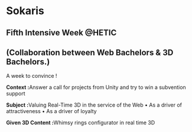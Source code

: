# Sokaris
## Fifth Intensive Week @HETIC
## (Collaboration between Web Bachelors & 3D Bachelors.)
A week to convince !

<p><strong>Context :</strong>Answer a call for projects from Unity and try to win a subvention support</p>
<p><strong>Subject :</strong>Valuing Real-Time 3D in the service of the Web
• As a driver of attractiveness
• As a driver of loyalty</p>
<p><strong>Given 3D Content :</strong>Whimsy rings configurator in real time 3D</p>
